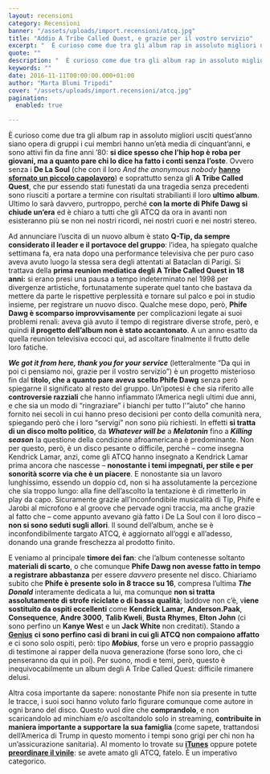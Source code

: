 ```yaml
---
layout: recensioni
category: Recensioni
banner: "/assets/uploads/import.recensioni/atcq.jpg"
title: "Addio A Tribe Called Quest, e grazie per il vostro servizio"
excerpt: "  È curioso come due tra gli album rap in assoluto migliori usciti quest’anno siano opera di gruppi i cui membri hanno un’età media di cinquant’anni, e sono attivi fin da fine anni ’80: si dice spesso che l’hip hop è roba per giovani, ma a quanto pare chi lo dice ha fatto i conti senza l’oste. Ovvero senza [&hellip"
quote: ""
description: "  È curioso come due tra gli album rap in assoluto migliori usciti quest’anno siano opera di gruppi i cui membri hanno un’età media di cinquant’anni, e sono attivi fin da fine anni ’80: si dice spesso che l’hip hop è roba per giovani, ma a quanto pare chi lo dice ha fatto i conti senza l’oste. Ovvero senza [&hellip"
keywords: ""
date: 2016-11-11T00:00:00.000+01:00
author: "Marta Blumi Tripodi"
cover: "/assets/uploads/import.recensioni/atcq.jpg"
pagination:
  enabled: true

---
```


È curioso come due tra gli album rap in assoluto migliori usciti quest’anno siano opera di gruppi i cui membri hanno un’età media di cinquant’anni, e sono attivi fin da fine anni ’80: **si dice spesso che l’hip hop è roba per giovani, ma a quanto pare chi lo dice ha fatto i conti senza l’oste**. Ovvero senza i **De La Soul** (che con il loro _And the anonymous nobody_ [**hanno sfornato un piccolo capolavoro**](https://hotmc.com/for-us-by-us-il-nuovo-album-dei-de-la-soul-vi-fara-innamorare/)) e soprattutto senza gli **A Tribe Called Quest**, che pur essendo stati funestati da una tragedia senza precedenti sono riusciti a portare a termine con risultati strabilianti il loro **ultimo album**. Ultimo lo sarà davvero, purtroppo, perché **con la morte di Phife Dawg si chiude un’era** ed è chiaro a tutti che gli ATCQ da ora in avanti non esisteranno più se non nei nostri ricordi, nei nostri cuori e nei nostri stereo.

Ad annunciare l’uscita di un nuovo album è stato **Q-Tip, da sempre considerato il leader e il portavoce del gruppo**: l’idea, ha spiegato qualche settimana fa, era nata dopo una performance televisiva che per puro caso aveva avuto luogo la stessa sera degli attentati al Bataclan di Parigi. Si trattava della **prima reunion mediatica degli A Tribe Called Quest in 18 anni:** si erano presi una pausa a tempo indeterminato nel 1998 per divergenze artistiche, fortunatamente superate quel tanto che bastava da mettere da parte le rispettive perplessità e tornare sul palco e poi in studio insieme, per registrare un nuovo disco. Qualche mese dopo, però, **Phife Dawg è scomparso improvvisamente** per complicazioni legate ai suoi problemi renali: aveva già avuto il tempo di registrare diverse strofe, però, e quindi **il progetto dell’album non è stato accantonato**. A un anno esatto da quella reunion televisiva eccoci qui, ad ascoltare finalmente il frutto delle loro fatiche.

**_We got it from here, thank you for your service_** (letteralmente “Da qui in poi ci pensiamo noi, grazie per il vostro servizio”) è un progetto misterioso fin dal **titolo, che a quanto pare aveva scelto Phife Dawg** senza però spiegarne il significato al resto del gruppo. Un’ipotesi è che sia riferito alle **controversie razziali** che hanno infiammato l’America negli ultimi due anni, e che sia un modo di “ringraziare” i bianchi per tutto l'”aiuto” che hanno fornito nei secoli in cui hanno preso decisioni per conto della comunità nera, spiegando però che i loro “servigi” non sono più richiesti. In effetti **si tratta di un disco molto politico**, da **_Whatever will be_** a **_Melatonin_** fino a **_Killing season_** la questione della condizione afroamericana è predominante. Non per questo, però, è un disco pesante o difficile, perché – come insegna Kendrick Lamar, anzi, come gli ATCQ hanno insegnato a Kendrick Lamar prima ancora che nascesse – **nonostante i temi impegnati, per stile e per sonorità scorre via che è un piacere**. E nonostante sia un lavoro lunghissimo, essendo un doppio cd, non si ha assolutamente la percezione che sia troppo lungo: alla fine dell’ascolto la tentazione è di rimetterlo in play da capo. Sicuramente grazie all’inconfondibile musicalità di Tip, Phife e Jarobi al microfono e al groove che pervade ogni traccia, ma anche grazie al fatto che – come appunto avevano già fatto i De La Soul con il loro disco – **non si sono seduti sugli allori**. Il sound dell’album, anche se è inconfondibilmente targato ATCQ, è aggiornato all’oggi e all’adesso, donando una grande freschezza al prodotto finito.

E veniamo al principale **timore dei fan**: che l’album contenesse soltanto **materiali di scarto**, o che comunque **Phife Dawg non avesse fatto in tempo a registrare abbastanza** per essere _davvero_ presente nel disco. Chiariamo subito che **Phife è presente solo in 8 tracce su 16**, compresa l’ultima **_The Donald_** interamente dedicata a lui, ma comunque **non si tratta assolutamente di strofe riciclate o di bassa qualità**; laddove non c’è, v**iene sostituito da ospiti eccellenti** come **Kendrick Lamar**, **Anderson.Paak**, **Consequence**, **Andre 3000**, **Talib Kweli**, **Busta Rhymes**, **Elton John** (ci sono perfino un **Kanye Wes**t e un **Jack White** non creditati). Stando a [**Genius**](https://genius.com/A-tribe-called-quest-mobius-lyrics) **ci sono perfino casi di brani in cui gli ATCQ non compaiono affatto** e ci sono solo ospiti, però: tipo **_Mobius_**, forse un vero e proprio passaggio di testimone ai rapper della nuova generazione (forse sono loro, che ci penseranno da qui in poi). Per suono, modi e temi, però, questo è inequivocabilmente un album degli A Tribe Called Quest: difficile rimanere delusi.

Altra cosa importante da sapere: nonostante Phife non sia presente in tutte le tracce, i suoi soci hanno voluto farlo figurare comunque come autore in ogni brano del disco. Questo vuol dire che **comprandolo**, e non scaricandolo ad minchiam e/o ascoltandolo solo in streaming, **contribuite in maniera importante a supportare la sua famiglia** (come sapete, trattandosi dell’America di Trump in questo momento i tempi sono grigi per chi non ha un’assicurazione sanitaria). Al momento lo trovate su [**iTunes**](https://itunes.apple.com/us/album/we-got-it-from-here...-thank/id1173106678) oppure potete [**preordinare il vinile**](https://shop.okayplayer.com/collections/music/products/a-tribe-called-quest-new-album-lp-vinyl): se avete amato gli ATCQ, fatelo. È un imperativo categorico.